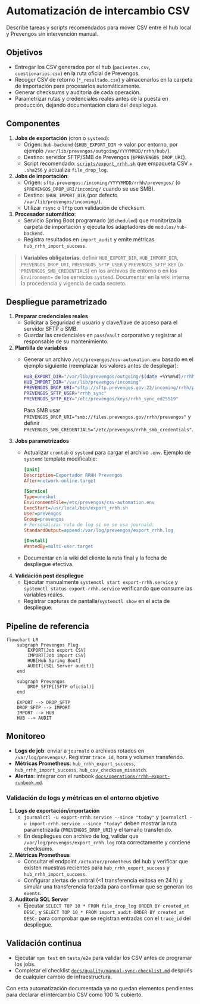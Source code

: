# Automatización de intercambio CSV

Describe tareas y scripts recomendados para mover CSV entre el hub local y Prevengos sin intervención manual.

## Objetivos

- Entregar los CSV generados por el hub (`pacientes.csv`, `cuestionarios.csv`) en la ruta oficial de Prevengos.
- Recoger CSV de retorno (`*_resultado.csv`) y almacenarlos en la carpeta de importación para procesarlos automáticamente.
- Generar checksums y auditoría de cada operación.
- Parametrizar rutas y credenciales reales antes de la puesta en producción, dejando documentación clara del despliegue.

## Componentes

1. **Jobs de exportación** (cron o `systemd`):
   - Origen: `hub-backend` (`$HUB_EXPORT_DIR` → valor por entorno, por ejemplo `/var/lib/prevengos/outgoing/YYYYMMDD/rrhh/hub/`).
   - Destino: servidor SFTP/SMB de Prevengos (`$PREVENGOS_DROP_URI`).
   - Script recomendado: [`scripts/export_rrhh.sh`](../../scripts/export_rrhh.sh) que empaqueta CSV + `.sha256` y actualiza `file_drop_log`.
2. **Jobs de importación**:
   - Origen: `sftp.prevengos:/incoming/YYYYMMDD/rrhh/prevengos/` (o `$PREVENGOS_DROP_URI/incoming/` cuando se use SMB).
   - Destino: `$HUB_IMPORT_DIR` (por defecto `/var/lib/prevengos/incoming/`).
   - Utilizar `rsync` o `lftp` con validación de checksum.
3. **Procesador automático**:
   - Servicio Spring Boot programado (`@Scheduled`) que monitoriza la carpeta de importación y ejecuta los adaptadores de `modulos/hub-backend`.
   - Registra resultados en `import_audit` y emite métricas `hub_rrhh_import_success`.

> ℹ️ **Variables obligatorias**: definir `HUB_EXPORT_DIR`, `HUB_IMPORT_DIR`, `PREVENGOS_DROP_URI`, `PREVENGOS_SFTP_USER` y `PREVENGOS_SFTP_KEY` (o `PREVENGOS_SMB_CREDENTIALS`) en los archivos de entorno o en los `Environment=` de los servicios `systemd`. Documentar en la wiki interna la procedencia y vigencia de cada secreto.

## Despliegue parametrizado

1. **Preparar credenciales reales**
   - Solicitar a Seguridad el usuario y clave/llave de acceso para el servidor SFTP o SMB.
   - Guardar las credenciales en `pass`/`vault` corporativo y registrar al responsable de su mantenimiento.
2. **Plantilla de variables**
   - Generar un archivo `/etc/prevengos/csv-automation.env` basado en el ejemplo siguiente (reemplazar los valores antes de desplegar):

     ```bash
     HUB_EXPORT_DIR="/var/lib/prevengos/outgoing/$(date +%Y%m%d)/rrhh/hub"
     HUB_IMPORT_DIR="/var/lib/prevengos/incoming"
     PREVENGOS_DROP_URI="sftp://sftp.prevengos.gov:22/incoming/rrhh/prevengos"
     PREVENGOS_SFTP_USER="rrhh_sync"
     PREVENGOS_SFTP_KEY="/etc/prevengos/keys/rrhh_sync_ed25519"
     ```

     Para SMB usar `PREVENGOS_DROP_URI="smb://files.prevengos.gov/rrhh/prevengos"` y definir `PREVENGOS_SMB_CREDENTIALS="/etc/prevengos/rrhh_smb_credentials"`.
3. **Jobs parametrizados**
   - Actualizar `crontab` o `systemd` para cargar el archivo `.env`. Ejemplo de `systemd` template modificable:

     ```ini
     [Unit]
     Description=Exportador RRHH Prevengos
     After=network-online.target

     [Service]
     Type=oneshot
     EnvironmentFile=/etc/prevengos/csv-automation.env
     ExecStart=/usr/local/bin/export_rrhh.sh
     User=prevengos
     Group=prevengos
     # Personalizar ruta de log si no se usa journald:
     StandardOutput=append:/var/log/prevengos/export_rrhh.log

     [Install]
     WantedBy=multi-user.target
     ```

   - Documentar en la wiki del cliente la ruta final y la fecha de despliegue efectiva.
4. **Validación post despliegue**
   - Ejecutar manualmente `systemctl start export-rrhh.service` y `systemctl status export-rrhh.service` verificando que consume las variables reales.
   - Registrar capturas de pantalla/`systemctl show` en el acta de despliegue.

## Pipeline de referencia

```mermaid
flowchart LR
    subgraph Prevengos Plug
        EXPORT[Job export CSV]
        IMPORT[Job import CSV]
        HUB[Hub Spring Boot]
        AUDIT[(SQL Server audit)]
    end

    subgraph Prevengos
        DROP_SFTP[(SFTP oficial)]
    end

    EXPORT --> DROP_SFTP
    DROP_SFTP --> IMPORT
    IMPORT --> HUB
    HUB --> AUDIT
```

## Monitoreo

- **Logs de job**: enviar a `journald` o archivos rotados en `/var/log/prevengos/`. Registrar `trace_id`, hora y volumen transferido.
- **Métricas Prometheus**: `hub_rrhh_export_success`, `hub_rrhh_import_success`, `hub_csv_checksum_mismatch`.
- **Alertas**: integrar con el runbook [`docs/operations/rrhh-export-runbook.md`](rrhh-export-runbook.md).

### Validación de logs y métricas en el entorno objetivo

1. **Logs de exportación/importación**
   - `journalctl -u export-rrhh.service --since "today"` y `journalctl -u import-rrhh.service --since "today"` deben mostrar la ruta parametrizada (`PREVENGOS_DROP_URI`) y el tamaño transferido.
   - En despliegues con archivo de log, validar que `/var/log/prevengos/export_rrhh.log` rota correctamente y contiene checksums.
2. **Métricas Prometheus**
   - Consultar el endpoint `/actuator/prometheus` del hub y verificar que existen muestras recientes para `hub_rrhh_export_success` y `hub_rrhh_import_success`.
   - Configurar alertas de umbral (<1 transferencia exitosa en 24 h) y simular una transferencia forzada para confirmar que se generan los `events`.
3. **Auditoría SQL Server**
   - Ejecutar `SELECT TOP 10 * FROM file_drop_log ORDER BY created_at DESC;` y `SELECT TOP 10 * FROM import_audit ORDER BY created_at DESC;` para comprobar que se registran entradas con el `trace_id` del despliegue.

## Validación continua

- Ejecutar `npm test` en `tests/e2e` para validar los CSV antes de programar los jobs.
- Completar el checklist [`docs/quality/manual-sync-checklist.md`](../quality/manual-sync-checklist.md) después de cualquier cambio de infraestructura.

Con esta automatización documentada ya no quedan elementos pendientes para declarar el intercambio CSV como 100 % cubierto.
